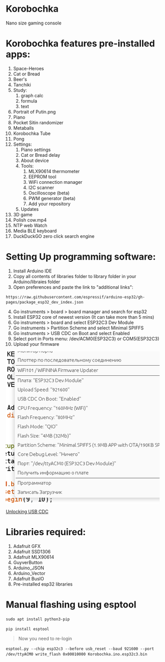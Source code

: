 # Korobochka
Nano size gaming console

# Korobochka features pre-installed apps:
  1. Space-Heroes
  2. Cat or Bread
  4. Beer's
  3. Tanchiki
  5. Study:
      1. graph calc
      2. formula
      3. text
  6. Portrait of Putin.png
  7. Piano
  8. Pocket Sitin randomizer
  9. Metaballs
  10. Korobochka Tube
  11. Pong
  12. Settings:
      1. Piano settings
      2. Cat or Bread delay
      3. About device
      4. Tools:
          1. MLX90614 thermometer
          2. EEPROM tool
          3. WiFi connection manager
          4. I2C scanner
          5. Oscilloscope (beta)
          6. PWM generator (beta)
          7. Add your repository
      5. Updates
  13. 3D game
  14. Polish cow.mp4
  15. NTP web Watch
  16. Media BLE keyboard
  17. DuckDuckGO zero click search engine

# Setting Up programming software:

  1. Install Arduino IDE
  2. Copy all contents of libraries folder to library folder in your Arduino/libraies folder
  3. Open preferences and paste the link to "additional links":

    https://raw.githubusercontent.com/espressif/arduino-esp32/gh-pages/package_esp32_dev_index.json

  4. Go instruments > board > board manager and search for esp32
  5. Install ESP32 core of newest version (It can take more than 5 mins)
  6. Go instruments > board and select ESP32C3 Dev Module
  7. Go instruments > Partition Scheme and select Minimal SPIFFS
  8. Go instruments > USB CDC on Boot and select Enabled
  9. Select port in Ports menu: /dev/ACM0(ESP32C3) or COM5(ESP32C3)
  10. Upload your firmware

  ![Right settings](https://github.com/efim-sys/Korobochka/raw/main/settings.png "Make sure yuo have same settings")

  [Unlocking USB CDC](http://efim.adior.ru/index.php/46-korobochka-usb-cdc-unlock)

# Libraries required:
  1. Adafruit GFX
  2. Adafruit SSD1306
  3. Adafruit MLX90614
  4. GuyverButton
  5. Arduino_JSON
  6. Arduino_Vector
  7. Adafruit BusIO
  8. Pre-installed esp32 libraries

# Manual flashing using esptool
  `sudo apt install python3-pip`

  `pip install esptool`

>  Now you need to re-login

  `esptool.py --chip esp32c3 --before usb_reset --baud 921600 --port /dev/ttyACM0 write_flash 0x00010000 Korobochka.ino.esp32c3.bin`
